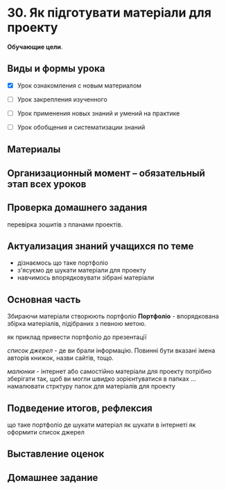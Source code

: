 # 30.  Як підготувати матеріали для проекту

**Обучающие цели**.


## Виды и формы урока

- [x] Урок ознакомления с новым материалом

- [ ] Урок закрепления изученного

- [ ] Урок применения новых знаний и умений на практике

- [ ] Урок обобщения и систематизации знаний

## Материалы

## Организационный момент – обязательный этап всех уроков

## Проверка домашнего задания

перевірка зошитів з планами проектів. 

## Актуализация знаний учащихся по теме

- дізнаємось що таке портфоліо
- з'ясуємо де шукати матеріали для проекту
- навчимось впорядковувати зібрані матеріали

## Основная часть

Збираючи матеріали створюють портфоліо
**Портфоліо** - впорядкована збірка матеріалів, підібраних з певною метою.

як приклад привести портфоліо до презентації

*список джерел* - де ви брали інформацію. Повинні бути вказані імена авторів книжок, назви сайтів, тощо.

*малюнки* - інтернет або самостійно
матеріали для проекту потрібно зберігати так, щоб ви могли швидко зорієнтуватися в папках ...
намалювати стрктуру папок для матеріалів для проекту

## Подведение итогов, рефлексия

що таке портфоліо
де шукати матеріал
як шукати в інтернеті
як оформити список джерел

## Выставление оценок

## Домашнее задание

